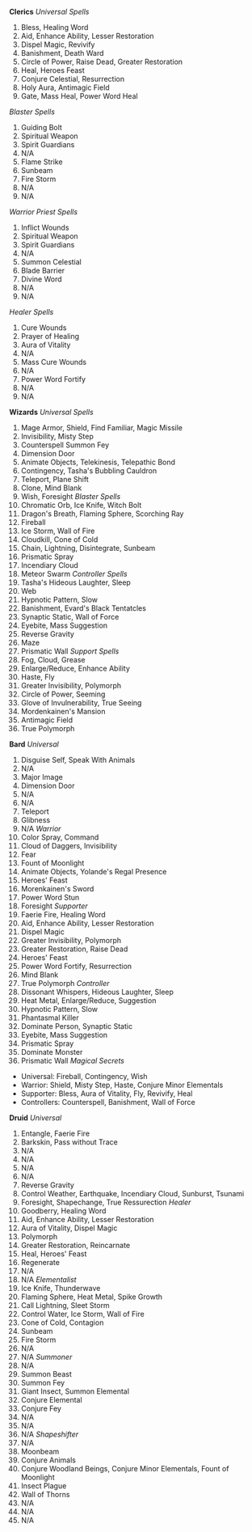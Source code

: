 **Clerics**
*Universal Spells*
1. Bless, Healing Word
2. Aid, Enhance Ability, Lesser Restoration
3. Dispel Magic, Revivify
4. Banishment, Death Ward
5. Circle of Power, Raise Dead, Greater Restoration
6. Heal, Heroes Feast
7. Conjure Celestial, Resurrection
8. Holy Aura, Antimagic Field
9. Gate, Mass Heal, Power Word Heal
<!-- -->
*Blaster Spells*
1. Guiding Bolt
2. Spiritual Weapon
3. Spirit Guardians
4. N/A
5. Flame Strike
6. Sunbeam
7. Fire Storm
8. N/A
9. N/A
<!-- -->
*Warrior Priest Spells*
1. Inflict Wounds
2. Spiritual Weapon
3. Spirit Guardians
4. N/A
5. Summon Celestial
6. Blade Barrier
7. Divine Word
8. N/A
9. N/A
<!-- -->
*Healer Spells*
1. Cure Wounds
2. Prayer of Healing
3. Aura of Vitality
4. N/A
5. Mass Cure Wounds
6. N/A
7. Power Word Fortify
8. N/A
9. N/A

**Wizards**
*Universal Spells*
1. Mage Armor, Shield, Find Familiar, Magic Missile
2. Invisibility, Misty Step
3. Counterspell Summon Fey
4. Dimension Door
5. Animate Objects, Telekinesis, Telepathic Bond
6. Contingency, Tasha's Bubbling Cauldron
7. Teleport, Plane Shift
8. Clone, Mind Blank
9. Wish, Foresight
*Blaster Spells*
1. Chromatic Orb, Ice Knife, Witch Bolt
2. Dragon's Breath, Flaming Sphere, Scorching Ray
3. Fireball
4. Ice Storm, Wall of Fire
5. Cloudkill, Cone of Cold
6. Chain, Lightning, Disintegrate, Sunbeam
7. Prismatic Spray
8. Incendiary Cloud
9. Meteor Swarm
*Controller Spells*
1. Tasha's Hideous Laughter, Sleep
2. Web
3. Hypnotic Pattern, Slow
4. Banishment, Evard's Black Tentatcles
5. Synaptic Static, Wall of Force
6. Eyebite, Mass Suggestion
7. Reverse Gravity
8. Maze
9. Prismatic Wall
*Support Spells*
1. Fog, Cloud, Grease
2. Enlarge/Reduce, Enhance Ability
3. Haste, Fly
4. Greater Invisibility, Polymorph
5. Circle of Power, Seeming
6. Glove of Invulnerability, True Seeing
7. Mordenkainen's Mansion
8. Antimagic Field
9. True Polymorph

**Bard**
*Universal*
1. Disguise Self, Speak With Animals
2. N/A
3. Major Image
4. Dimension Door
5. N/A
6. N/A
7. Teleport
8. Glibness
9. N/A
*Warrior*
1. Color Spray, Command
2. Cloud of Daggers, Invisibility
3. Fear
4. Fount of Moonlight
5. Animate Objects, Yolande's Regal Presence
6. Heroes' Feast
7. Morenkainen's Sword
8. Power Word Stun
9. Foresight
*Supporter*
1. Faerie Fire, Healing Word
2. Aid, Enhance Ability, Lesser Restoration
3. Dispel Magic
4. Greater Invisibility, Polymorph
5. Greater Restoration, Raise Dead
6. Heroes' Feast
7. Power Word Fortify, Resurrection
8. Mind Blank
9. True Polymorph
*Controller*
1. Dissonant Whispers, Hideous Laughter, Sleep
2. Heat Metal, Enlarge/Reduce, Suggestion
3. Hypnotic Pattern, Slow
4. Phantasmal Killer
5. Dominate Person, Synaptic Static
6. Eyebite, Mass Suggestion
7. Prismatic Spray
8. Dominate Monster
9. Prismatic Wall
*Magical Secrets*
- Universal: Fireball, Contingency, Wish
- Warrior: Shield, Misty Step, Haste, Conjure Minor Elementals
- Supporter: Bless, Aura of Vitality, Fly, Revivify, Heal
- Controllers: Counterspell, Banishment, Wall of Force

**Druid**
*Universal*
1. Entangle, Faerie Fire
2. Barkskin, Pass without Trace
3. N/A
4. N/A
5. N/A
6. N/A
7. Reverse Gravity
8. Control Weather, Earthquake, Incendiary Cloud, Sunburst, Tsunami
9. Foresight, Shapechange, True Ressurection
*Healer*
1. Goodberry, Healing Word
2. Aid, Enhance Ability, Lesser Restoration
3. Aura of Vitality, Dispel Magic
4. Polymorph
5. Greater Restoration, Reincarnate
6. Heal, Heroes' Feast
7. Regenerate
8. N/A
9. N/A
*Elementalist*
1. Ice Knife, Thunderwave
2. Flaming Sphere, Heat Metal, Spike Growth
3. Call Lightning, Sleet Storm
4. Control Water, Ice Storm, Wall of Fire
5. Cone of Cold, Contagion
6. Sunbeam
7. Fire Storm
8. N/A
9. N/A
*Summoner*
1. N/A
2. Summon Beast
3. Summon Fey
4. Giant Insect, Summon Elemental
5. Conjure Elemental
6. Conjure Fey
7. N/A
8. N/A
9. N/A
*Shapeshifter*
1. N/A
2. Moonbeam
3. Conjure Animals
4. Conjure Woodland Beings, Conjure Minor Elementals, Fount of Moonlight
5. Insect Plague
6. Wall of Thorns
7. N/A
8. N/A
9. N/A